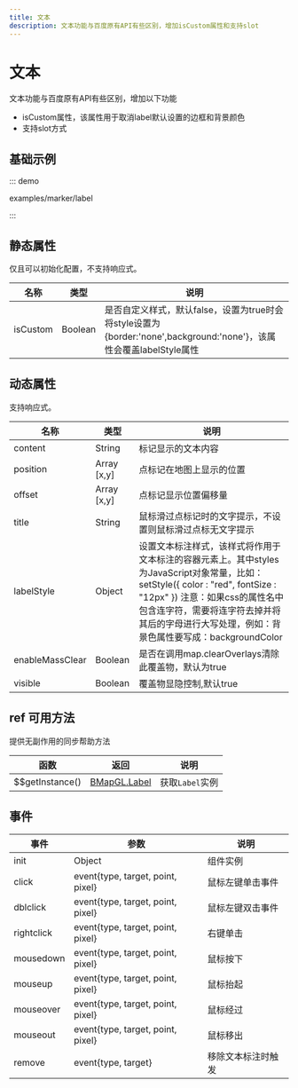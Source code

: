 ```yaml
---
title: 文本
description: 文本功能与百度原有API有些区别，增加isCustom属性和支持slot
---
```

# 文本
文本功能与百度原有API有些区别，增加以下功能<br/>
* isCustom属性，该属性用于取消label默认设置的边框和背景颜色
* 支持slot方式

## 基础示例

::: demo

examples/marker/label

:::


## 静态属性
仅且可以初始化配置，不支持响应式。

名称 | 类型 | 说明
---|---|---|
isCustom | Boolean | 是否自定义样式，默认false，设置为true时会将style设置为{border:'none',background:'none'}，该属性会覆盖labelStyle属性

## 动态属性
支持响应式。

名称 | 类型 | 说明
---|---|---|
content |  String |  标记显示的文本内容
position |  Array [x,y] |  点标记在地图上显示的位置
offset |  Array [x,y] | 点标记显示位置偏移量
title | String |  鼠标滑过点标记时的文字提示，不设置则鼠标滑过点标无文字提示
labelStyle | Object | 设置文本标注样式，该样式将作用于文本标注的容器元素上。其中styles为JavaScript对象常量，比如： setStyle({ color : "red", fontSize : "12px" }) 注意：如果css的属性名中包含连字符，需要将连字符去掉并将其后的字母进行大写处理，例如：背景色属性要写成：backgroundColor
enableMassClear | Boolean | 是否在调用map.clearOverlays清除此覆盖物，默认为true
visible | Boolean | 覆盖物显隐控制,默认true


## ref 可用方法
提供无副作用的同步帮助方法

函数 | 返回 | 说明
---|---|---|
$$getInstance() | [BMapGL.Label](http://lbsyun.baidu.com/cms/jsapi/reference/jsapi_webgl_1_0.html#a3b8) | 获取`Label`实例


## 事件

事件 | 参数 | 说明
---|---|---|
init | Object | 组件实例
click | event{type, target, point, pixel} | 鼠标左键单击事件
dblclick | event{type, target, point, pixel} | 鼠标左键双击事件
rightclick | event{type, target, point, pixel} | 右键单击
mousedown | event{type, target, point, pixel} | 鼠标按下
mouseup | event{type, target, point, pixel} | 鼠标抬起
mouseover | event{type, target, point, pixel} | 鼠标经过
mouseout | event{type, target, point, pixel} | 鼠标移出
remove | event{type, target} | 移除文本标注时触发
